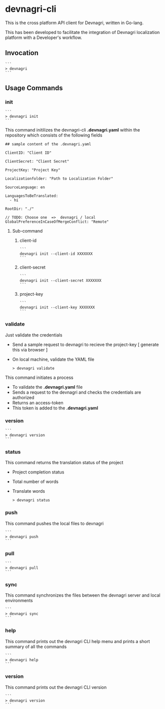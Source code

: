 # devnagri-cli

This is the cross platform API client for Devnagri, written in Go-lang.

This has been developed to facilitate the integration of Devnagri localization platform with a Developer's workflow.



## Invocation

    ```    
    > devnagri
    ```



## Usage Commands




### init

    ```    
    > devnagri init
    ```

This command initilizes the devnagri-cli **.devnagri.yaml** within the repository which consists of the following fields

    ## sample content of the .devnagri.yaml
    
    ClientID: "Client ID"
    
    ClientSecret: "Client Secret"
    
    ProjectKey: "Project Key"
    
    Localizationfolder: "Path to Localization Folder"
    
    SourceLanguage: en

    LanguagesToBeTranslated:
      - hi
    
    RootDir: "./"
    
    // TODO: Choose one  =>  devnagri / local
    GlobalPreferenceInCaseOfMergeConflict: "Remote"

1.  Sub-command

    1.  client-id
    
            ```
            devnagri init --client-id XXXXXXX
            ```
    2.  client-secret
    
            ```
            devnagri init --client-secret XXXXXXX
            ```
    3.  project-key
    
            ```
            devnagri init --client-key XXXXXXX
            ```



### validate

Just validate the credentials

-   Send a sample request to devnagri to recieve the project-key [ generate this via browser ]
-   On local machine, validate the YAML file
    
    ```
    > devnagri validate
    ```

This command initiates a process 

-   To validate the **.devnagri.yaml** file
-   Sends a request to the devnagri and checks the credentials are authorized
-   Returns an access-token
-   This token is added to the **.devnagri.yaml**



### version

    ```
    > devnagri version
    ```


### status

This command returns the translation status of the project

-   Project completion status
-   Total number of words
-   Translate words

    ```
    > devnagri status
    ```



### push

This command pushes the local files to devnagri

    ```
    > devnagri push
    ```



### pull

    ```
    > devnagri pull
    ```



### sync

This command synchronizes the files between the devnagri server and local environments

    ```
    > devnagri sync
    ```



### help

This command prints out the devnagri CLI help menu and prints a short summary of all the commands

    ```
    > devnagri help
    ```



### version

This command prints out the devnagri CLI version 

    ```    
    > devnagri version
    ```



